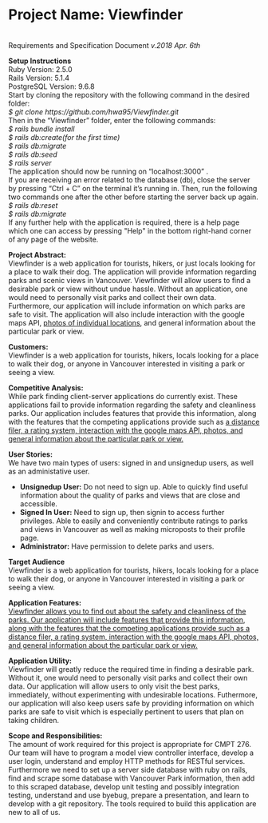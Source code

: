 <p>
  <h1>Project Name: Viewfinder</h1><br>
  Requirements and Specification Document <i>v.2018 Apr. 6th</i>
</p>

<p>
  <b>Setup Instructions</b><br>
  Ruby Version: 2.5.0 <br>
  Rails Version: 5.1.4 <br>
  PostgreSQL Version: 9.6.8 <br>
  Start by cloning the repository with the following command in the desired folder: <br>
  <i>$ git clone https://github.com/hwa95/Viewfinder.git</i><br>
  Then in the “Viewfinder” folder, enter the following commands:<br>
  <i>
  $ rails bundle install <br>
  $ rails db:create(for the first time) <br>
  $ rails db:migrate <br>
  $ rails db:seed <br>
  $ rails server <br>
  </i>
  The application should now be running on “localhost:3000” .<br>
  If you are receiving an error related to the database (db), close the server by pressing “Ctrl + C” on the
  terminal it’s running in. Then, run the following two commands one after the other before starting the server back up again.
  <i>
  $ rails db:reset <br>
  $ rails db:migrate <br>
  </i>
  If any further help with the application is required, there is a help page which one can access by pressing "Help" in the bottom right-hand corner of any page of the website.
</p>
<p>
  <b>Project Abstract:</b><br>
  Viewfinder is a web application for tourists, hikers, or just locals looking for a place to walk their dog. The application will provide information regarding parks and scenic views in Vancouver. Viewfinder will allow users to find a desirable park or view without undue hassle. Without an application, one would need to personally visit parks and collect their own data. Furthermore, our application will include information on which parks are safe to visit. The application will also include interaction with the google maps API, <u>photos of individual locations,</u> and general information about the particular park or view.
</p>
<p>
  <b>Customers:</b><br>
  Viewfinder is a web application for tourists, hikers, locals looking for a place to walk their dog, or anyone in Vancouver interested in visiting a park or seeing a view.
</p>
<p>
  <b>Competitive Analysis:</b><br>
  While park finding client-server applications do currently exist. These applications fail to provide information regarding the safety and cleanliness parks. Our application includes features that provide this information, along with the features that the competing applications provide such as <u>a distance filer, a rating system, interaction with the google maps API, photos, and general information about the particular park or view.</u>
</p>

<p>
  <b>User Stories:</b><br>
  We have two main types of users: signed in and unsignedup users, as well as an administative user.
<!---
  Unsigned up Users do not need to login to use the application. These users can access information, but cannot contribute ratings.<br>
  Signed in Users have an account and must login to obtain their privileges. They can make new ratings of parks or views.<br>
  Futhermore, we also have administrator users who can delete parks and users.
</p>
-->
<ul>
  <li><b>Unsignedup User:</b> Do not need to sign up. Able to quickly find useful information about the quality of parks and views that are close and accessible.</li>
  <li><b>Signed In User:</b> Need to sign up, then signin to access further privileges. Able to easily and conveniently contribute ratings to parks and views in Vancouver as well as making microposts to their profile page.</li>
  <li><b>Administrator:</b> Have permission to delete parks and users.</li>
</ul>

<p>
  <b>Target Audience</b><br>
  Viewfinder is a web application for tourists, hikers, locals looking for a place to walk their dog, or anyone in Vancouver interested in visiting a park or seeing a view.
</p>

<p>
  <b>Application Features:</b><br>
  <u>  Viewfinder allows you to find out about the safety and cleanliness of the parks. Our application will include features that provide this information, along with the features that the competing applications provide such as a distance filer, a rating system, interaction with the google maps API, photos, and general information about the particular park or view.</u>
</p>

<p>
  <b>Application Utility:</b><br>
  Viewfinder will greatly reduce the required time in finding a desirable park. Without it, one would need to personally visit parks and collect their own data. Our application will allow users to only visit the best parks, immediately, without experimenting with undesirable locations. Futhermore, our application will also keep users safe by providing information on which parks are safe to visit which is especially pertinent to users that plan on taking children.
</p>

<p>
  <b>Scope and Responsibilities:</b><br>
   The amount of work required for this project is appropriate for CMPT 276. Our team will have to program a model view controller interface, develop a user login, understand and employ HTTP methods for RESTful services. Furthermore we need to set up a server side database with ruby on rails, find and scrape some database with Vancouver Park information, then add to this scraped database, develop unit testing and possibly integration testing, understand and use byebug, prepare a presentation, and learn to develop with a git repository. The tools required to build this application are new to all of us.
</p>

<!--- ****************************************************************** -->
<!--- ABOVE IS OUR ABOUT PAGE MOVED OVER. BELOW IS THE ORIGINAL DOCUMENT -->
<!--- ****************************************************************** -->
<!---
Document Header Project Name: Viewfinder Requirements and Specification Document 01/31/2018

Project Abstract Viewfinder is a web application for tourists, hikers, or locals looking for a place to walk their dog. The application will provide information regarding parks and scenic views in Vancouver. Users will be able to filter the list by location, rating, and type. Viewfinder will greatly reduce the required time in finding a desirable park or view. Without an application, a person would need to personally visit parks and collect his/her own data. Furthermore, our application will include information on which parks are safe to visit. The application will also include interaction with the google maps API, photos of individual locations, and general information about the particular park or view.

Customer Viewfinder is a web application for tourists, hikers, locals looking for a place to walk their dog, or anyone in Vancouver interested in visiting a park or seeing a view.

Competitive Analysis Park finding client server applications do currently exist. However, these applications fail to provide information regarding the safety and cleanliness of the park, and whether or not the park permits the unleashing of dogs. Our application will include features that provide this information, along with the features that the competing applications provide such as a distance filer, a rating system, interaction with the google maps API, photos, and general information about the particular park or view.

User Stories We have two types of customers: customer type 1, and customer type 2. A type 1 customer does not need to login to use the application. This customer can access information, but cannot contribute ratings. A type 2 customer has an account and must login to obtain type 2 privileges. A type 2 customer can make new ratings of parks or views. We also have administrator users.

As a “type 1 customer,” I want to quickly find useful information about the quality of parks and views that are close and accessible.

As a “type 2 customer,” I want to easily and conveniently contribute ratings to parks and views in Vancouver.

As an “administrator,” I want to have permission to edit user content.

Project Proposal Introduction Viewfinder is an application for finding the best parks, hikes, and views Vancouver has to offer. The application will provide information regarding parks and scenic views in Vancouver. Users will be able to filter the list by location, rating, and type. Furthermore, additional information regarding the safety and cleanliness of the park will also be available. And, the application will use the google maps API to assist users in finding the locations.

Target Audience Viewfinder is a web application for tourists, hikers, locals looking for a place to walk their dog, or anyone in Vancouver interested in visiting a park or seeing a view.

Competitive Analysis and Application Features Park finding client server applications do currently exist. However, these applications fail to provide information regarding the safety and cleanliness of the park, and whether or not the park permits the unleashing of dogs. This information is valuable! Our application will include features that provide this information, along with the features that the competing applications provide such as a distance filer, a rating system, interaction with the google maps API, photos, and general information about the particular park or view.

The Applications Utility Viewfinder will greatly reduce the required time in finding a desirable park or view. Without an application, a person would need to personally visit parks and collect his/her own data. Time is valuable. Our application will allow users to only visit the best parks and views, immediately, without experimenting with undesirable locations. Our application will also keep users safe by providing information on which parks are safe to visit. Safety information is especially pertinent to users that plan on taking children.

Scope and Responsibilities The amount of work required for this project is appropriate for CMPT 276. Our team will have to program a model view controller interface, develop a user login, understand and employ HTTP methods for RESTful services, set up a server side database with ruby on rails, find and scrape some database with Vancouver Park information, add to this scraped database, develop unit testing and possibly integration testing, understand and use byebug, prepare a presentation, and learn to develop with a git repository. The tools required to build this application are new to all of us.

Setup Instructions:
Ruby Version: 2.5.0
Rails Version: 5.1.
PostgreSQL Version: 9.6.8
Start by cloning the repository with the following command in the desired folder:
$ git clone https://github.com/hwa95/Viewfinder.git
Then in the “Viewfinder” folder, enter the following commands:
$ rails bundle install
$ rails db:create(for the first time)
$ rails db:migrate
$ rails db:seed
$ rails server
The application should now be running on “localhost:3000” .
If you are receiving an error related to the database (db), close the server by pressing “Ctrl + C” on the terminal it’s running in. Then, run the following two commands one after the other before starting the server back up again.
$ rails db:reset
$ rails db:migrate
If any further help with the application is required, there is a help page which one can access by pressing “Help” in the bottom right-hand corner of any page of the website.


Git Link: https://github.com/hwa95/Viewfinder
-->
